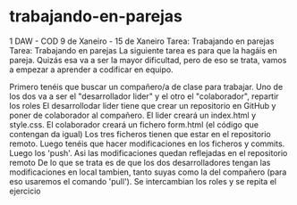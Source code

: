 # trabajando-en-parejas
 1 DAW - COD 9 de Xaneiro - 15 de Xaneiro Tarea: Trabajando en parejas
Tarea: Trabajando en parejas
La siguiente tarea es para que la hagáis en pareja. Quizás esa va a ser la mayor dificultad, pero de eso se trata, vamos a empezar a aprender a codificar en equipo.

Primero tenéis que buscar un compañero/a de clase para trabajar.
Uno de los dos va a ser el "desarrollador lider" y el otro el "colaborador", repartir los roles
El desarrollodar lider tiene que crear un repositorio en GitHub y poner de colaborador al compañero.
El lider creará un index.html y style.css. El colaborador creará un fichero form.html (el código que contengan da igual)
Los tres ficheros tienen que estar en el repositorio remoto.
Luego tenéis que hacer modificaciones en los ficheros y commits. Luego los 'push'. Asi las modificaciones quedan reflejadas en el repositorio remoto
De lo que se trata es de que los dos desarrolladores tengan las modificaciones en local tambien, tanto suyas como la del compañero (para eso usaremos el comando 'pull').
Se intercambian los roles y se repita el ejercicio
